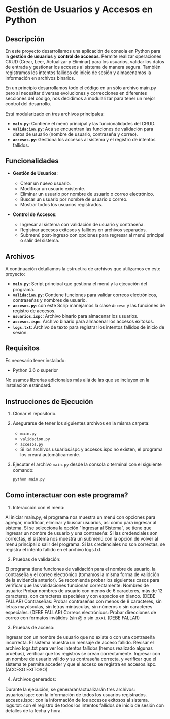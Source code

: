 # Gestión de Usuarios y Accesos en Python

## Descripción

En este proyecto desarrollamos una aplicación de consola en Python para la **gestión de usuarios** y **control de accesos**. Permite realizar operaciones CRUD (Crear, Leer, Actualizar y Eliminar) para los usuarios, validar los datos de entrada y gestionar los accesos al sistema de manera segura.
También registramos los intentos fallidos de inicio de sesión y almacenamos la información en archivos binarios.

En un principio desarrollamos todo el código en un sólo archivo main.py pero al necesitar diversas evoluciones y correcciones en diferentes secciones del código, nos decidimos a modularizar para tener un mejor control del desarrollo.

Está modularizado en tres archivos principales:
- **`main.py`**: Contiene el menú principal y las funcionalidades del CRUD.
- **`validacion.py`**: Acá se encuentran las funciones de validación para datos de usuario (nombre de usuario, contraseña y correo).
- **`accesos.py`**: Gestiona los accesos al sistema y el registro de intentos fallidos.

## Funcionalidades

- **Gestión de Usuarios**:
  - Crear un nuevo usuario.
  - Modificar un usuario existente.
  - Eliminar un usuario por nombre de usuario o correo electrónico.
  - Buscar un usuario por nombre de usuario o correo.
  - Mostrar todos los usuarios registrados.

- **Control de Accesos**:
  - Ingresar al sistema con validación de usuario y contraseña.
  - Registrar accesos exitosos y fallidos en archivos separados.
  - Submenú post-ingreso con opciones para regresar al menú principal o salir del sistema.

## Archivos

A continuación detallamos la estructira de archivos que utilizamos en este proyecto:

- **`main.py`**: Script principal que gestiona el menú y la ejecución del programa.
- **`validacion.py`**: Contiene funciones para validar correos electrónicos, contraseñas y nombres de usuario.
- **`accesos.py`**: con este Scrip manejamos la clase `Acceso` y las funciones de registro de accesos.
- **`usuarios.ispc`**: Archivo binario para almacenar los usuarios.
- **`accesos.ispc`**: Archivo binario para almacenar los accesos exitosos.
- **`logs.txt`**: Archivo de texto para registrar los intentos fallidos de inicio de sesión.

## Requisitos

Es necesario tener instalado:

- Python 3.6 o superior

No usamos librerías adicionales más allá de las que se incluyen en la instalación estándard.

## Instrucciones de Ejecución

1. Clonar el repositorio.
2. Asegurarse de tener los siguientes archivos en la misma carpeta:
   - `main.py`
   - `validacion.py`
   - `accesos.py`
   - Si los archivos usuarios.ispc y accesos.ispc no existen, el programa los creará automáticamente.

3. Ejecutar el archivo `main.py` desde la consola o terminal con el siguiente comando:

   ```bash
   python main.py

## Como interactuar con este programa?

1. Interacción con el menú:

Al iniciar main.py, el programa nos muestra un menú con opciones para agregar, modificar, eliminar y buscar usuarios, así como para ingresar al sistema.
Si se selecciona la opción "Ingresar al Sistema", se tiene que ingresar un nombre de usuario y una contraseña:
Si las credenciales son correctas, el sistema nos muestra un submenú con la opción de volver al menú principal o salir del programa.
Si las credenciales no son correctas, se registra el intento fallido en el archivo logs.txt.

2. Pruebas de validación:

El programa tiene funciones de validación para el nombre de usuario, la contraseña y el correo electrónico (tomamos la misma forma de validción de la evidencia anterior). Se recomienda probar los siguientes casos para verificar que las validaciones funcionan correctamente:
Nombres de usuario: Probar nombres de usuario con menos de 6 caracteres, más de 12 caracteres, con caracteres especiales y con espacios en blanco. (DEBE FALLAR)
Contraseñas: Probar contraseñas con menos de 8 caracteres, sin letras mayúsculas, sin letras minúsculas, sin números o sin caracteres especiales. (DEBE FALLAR)
Correos electrónicos: Probar direcciones de correo con formatos inválidos (sin @ o sin .xxx). (DEBE FALLAR)

3. Pruebas de acceso:

Ingresar con un nombre de usuario que no existe o con una contraseña incorrecta. El sistema muestra un mensaje de acceso fallido.
Revisar el archivo logs.txt para ver los intentos fallidos (hemos realizado algunas pruebas), verificar que los registros se crean correctamente.
Ingresar con un nombre de usuario válido y su contraseña correcta, y verificar que el sistema te permite acceder y que el acceso se registra en accesos.ispc. (ACCESO EXITOSO)

4. Archivos generados:

Durante la ejecución, se generarán/actualizarán tres archivos:
usuarios.ispc: con la información de todos los usuarios registrados.
accesos.ispc: con la información de los accesos exitosos al sistema.
logs.txt: con el registro de todos los intentos fallidos de inicio de sesión con detalles de la fecha y hora.